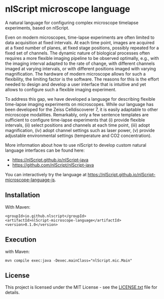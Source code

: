 # nlScript microscope language

A natural language for configuring complex microscope timelapse experiments, based on nlScript.

Even on modern microscopes, time-lapse experiments are often limited to data acquisition at fixed intervals. At each time point, images are acquired at a fixed number of planes, at fixed stage positions, possibly repeated for a fixed set of channels. The dynamic nature of biological processes often requires a more flexible imaging pipeline to be observed optimally, e.g., with the imaging interval adapted to the rate of change, with different channels imaged at varying intervals, or with different positions imaged with varying magnification. The hardware of modern microscope allows for such a flexibility, the limiting factor is the software. The reasons for this is the effort needed to design and develop a user interface that is intuitive and yet allows to configure such a flexible imaging experiment.

To address this gap, we have developed a language for describing flexible time-lapse imaging experiments on microscopes. While our language has been developed for the Zeiss Celldiscoverer 7, it is easily adaptable to other microscope modalities. Remarkably, only a few sentence templates are sufficient to configure time-lapse experiments that (i) provide flexible intervals, (ii) select positions and channels at each time point, (iii) adopt magnification, (iv) adopt channel settings such as laser power, (v) provide adjustable environmental settings (temperature and CO2 concentration).

More information about how to use nlScript to develop custom natural language interfaces can be found here:
- https://nlScript.github.io/nlScript-java
- https://github.com/nlScript/nlScript-java

You can interactively try the language at https://nlScript.github.io/nlScript-microscope-language-js.

## Installation
With Maven:
```
<groupId>io.github.nlscript</groupId>
<artifactId>nlScript-microscope-language</artifactId>
<version>0.1.0</version>
```

## Execution
with Maven:
```
mvn compile exec:java -Dexec.mainClass="nlScript.mic.Main"
```

## License

This project is licensed under the MIT License - see the [LICENSE.txt](LICENSE.txt) file for details.

